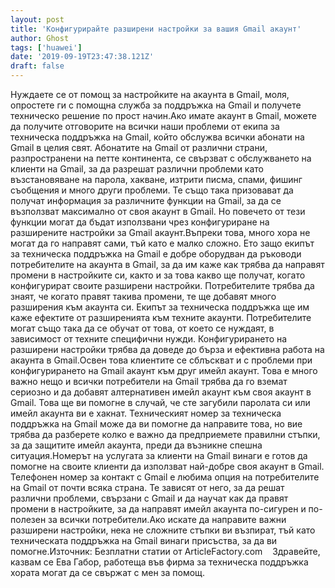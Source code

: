 ```yaml
---
layout: post
title: 'Конфигурирайте разширени настройки за вашия Gmail акаунт'
author: Ghost
tags: ['huawei']
date: '2019-09-19T23:47:38.121Z'
draft: false
---
```


Нуждаете се от помощ за настройките на акаунта в Gmail, моля, опростете ги с помощна служба за поддръжка на Gmail и получете техническо решение по прост начин.Ако имате акаунт в Gmail, можете да получите отговорите на всички наши проблеми от екипа за техническа поддръжка на Gmail, който обслужва всички абонати на Gmail в целия свят. Абонатите на Gmail от различни страни, разпространени на петте континента, се свързват с обслужването на клиенти на Gmail, за да разрешат различни проблеми като възстановяване на парола, хакване, изтрити писма, спами, фишинг съобщения и много други проблеми. Те също така призовават да получат информация за различните функции на Gmail, за да се възползват максимално от своя акаунт в Gmail. Но повечето от тези функции могат да бъдат използвани чрез конфигуриране на разширените настройки за Gmail акаунт.Въпреки това, много хора не могат да го направят сами, тъй като е малко сложно. Ето защо екипът за техническа поддръжка на Gmail е добре оборудван да ръководи потребителите на акаунта в Gmail, за да им каже как трябва да направят промени в настройките си, както и за това какво ще получат, когато конфигурират своите разширени настройки. Потребителите трябва да знаят, че когато правят такива промени, те ще добавят много разширения към акаунта си. Екипът за техническа поддръжка ще им каже ефектите от разширенията към техните акаунти. Потребителите могат също така да се обучат от това, от което се нуждаят, в зависимост от техните специфични нужди. Конфигурирането на разширени настройки трябва да доведе до бърза и ефективна работа на акаунта в Gmail.Освен това клиентите се сблъскват и с проблеми при конфигурирането на Gmail акаунт към друг имейл акаунт. Това е много важно нещо и всички потребители на Gmail трябва да го вземат сериозно и да добавят алтернативен имейл акаунт към своя акаунт в Gmail. Това ще ви помогне в случай, че сте загубили паролата си или имейл акаунта ви е хакнат. Техническият номер за техническа поддръжка на Gmail може да ви помогне да направите това, но вие трябва да разберете колко е важно да предприемете правилни стъпки, за да защитите имейл акаунта, преди да възникне спешна ситуация.Номерът на услугата за клиенти на Gmail винаги е готов да помогне на своите клиенти да използват най-добре своя акаунт в Gmail. Телефонен номер за контакт с Gmail е любима опция на потребителите на Gmail от почти всяка страна. Те зависят от него, за да решат различни проблеми, свързани с Gmail и да научат как да правят промени в настройките, за да направят имейл акаунта по-сигурен и по-полезен за всички потребители.Ако искате да направите важни разширени настройки, нека не сложните стъпки ви възпират, тъй като техническата поддръжка на Gmail винаги присъства, за да ви помогне.Източник: Безплатни статии от ArticleFactory.com    Здравейте, казвам се Ева Габор, работеща във фирма за техническа поддръжка хората могат да се свържат с мен за помощ.
